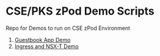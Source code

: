 # CSE/PKS zPod Demo Scripts

Repo for Demos to run on CSE zPod Environment

1. [Guestbook App Demo](https://github.com/mann1mal/zPod-PKS-CSE-Demos/tree/master/GuestbookDemo)
2. [Ingress and NSX-T Demo](https://github.com/mann1mal/zPod-PKS-CSE-Demos/tree/master/Ingress%26NSX-T)
